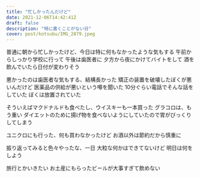 ```yaml
---
title: "忙しかったんだけど"
date: 2021-12-06T14:42:41Z
draft: false
description: "特に書くことがない日"
cover: post/kotsubu/IMG_2879.jpeg
---
```


普通に朝から忙しかったけど、今日は特に何もなかったような気もする
午前からしっかり学校に行って
午後は歯医者に
夕方から夜にかけてバイトをして
酒を飲んでいたら日付が変わりそう

悪かったのは歯医者な気もする、結構長かった
矯正の装置を破壊したぼくが悪いんだけど
医薬品の供給が悪いという噂を聞いた
10分ぐらい電話でそんな話をしていた
ぼくは放置されていた

そういえばマクドナルドも食べたし、ウイスキーも一本買った
グラコロは、もう重い
ダイエットのために揚げ物を食べないようにしていたので胃がびっくりしてしまう

ユニクロにも行った、何も買わなかったけど
お酒以外は節約だから慎重に

振り返ってみると色々やったな、一日
大粒な何かはできてないけど
明日は何をしよう

旅行とかいきたい
お土産にもらったビールが大事すぎて飲めない
